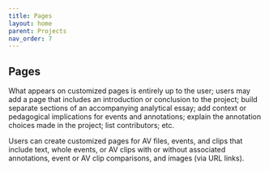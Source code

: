 ```yaml
---
title: Pages
layout: home
parent: Projects
nav_order: 7
---
```

## Pages

What appears on customized pages is entirely up to the user; users may add a page that includes an introduction or conclusion to the project; build separate sections of an accompanying analytical essay; add context or pedagogical implications for events and annotations; explain the annotation choices made in the project; list contributors; etc.

Users can create customized pages for AV files, events, and clips that include text, whole events, or AV clips with or without associated annotations, event or AV clip comparisons, and images (via URL links). 
